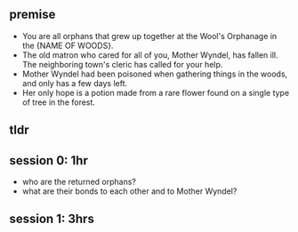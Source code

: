 ## premise
- You are all orphans that grew up together at the Wool's Orphanage in the {NAME OF WOODS}.
- The old matron who cared for all of you, Mother Wyndel, has fallen ill. The neighboring town's cleric has called for your help.
- Mother Wyndel had been poisoned when gathering things in the woods, and only has a few days left.
- Her only hope is a potion made from a rare flower found on a single type of tree in the forest. 


## tldr

## session 0: 1hr
- who are the returned orphans?
- what are their bonds to each other and to Mother Wyndel?

## session 1: 3hrs


